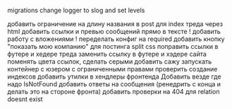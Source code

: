 migrations
change logger to slog and set levels

добавить ограничение на длину названия в post для index треда через html
добавить ссылки и превью сообщений прямо в тексте !
добавить работу с вложениями !
переделать конфиг на required
добавить кнопку "показать мою компанию" для постинга
split css
поправить ссылки в футере и хедере треда
заменить ссылку в футере и хэдере сайта
поменять цвета ссылок, сделать серыми
добавить сажу
запускать контейнер с юзером с ограниченными правами
проверить создание индексов
добавить утилки в хендлеры фронтенда
Добавить везде где надо IsNotFound
добавить ответы на сообщения  (ренедрить с конца и делать это на стороне фронта)
добавить проверки на 404 для relation doesnt exist